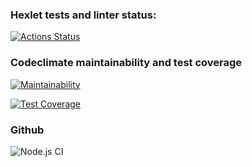 ### Hexlet tests and linter status:
[![Actions Status](https://github.com/chizhovdee/frontend-project-lvl1/workflows/hexlet-check/badge.svg)](https://github.com/chizhovdee/frontend-project-lvl1/actions)


### Codeclimate maintainability and test coverage
[![Maintainability](https://api.codeclimate.com/v1/badges/a99a88d28ad37a79dbf6/maintainability)](https://codeclimate.com/github/codeclimate/codeclimate/maintainability)

[![Test Coverage](https://api.codeclimate.com/v1/badges/a99a88d28ad37a79dbf6/test_coverage)](https://codeclimate.com/github/codeclimate/codeclimate/test_coverage)

### Github
![Node.js CI](https://github.com/actions/hello-world/workflows/Node.js%20CI/badge.svg)